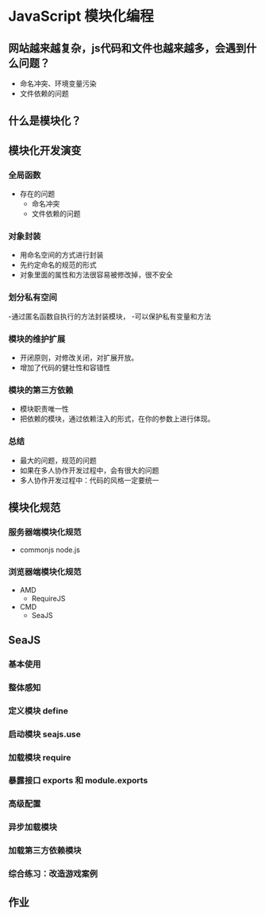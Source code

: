 # JavaScript 模块化编程

## 网站越来越复杂，js代码和文件也越来越多，会遇到什么问题？
- 命名冲突、环境变量污染
- 文件依赖的问题

## 什么是模块化？

## 模块化开发演变

### 全局函数
- 存在的问题
  + 命名冲突
  + 文件依赖的问题

### 对象封装
- 用命名空间的方式进行封装
- 先约定命名的规范的形式
- 对象里面的属性和方法很容易被修改掉，很不安全

### 划分私有空间
-通过匿名函数自执行的方法封装模块，
-可以保护私有变量和方法

### 模块的维护扩展
- 开闭原则，对修改关闭，对扩展开放。
- 增加了代码的健壮性和容错性

### 模块的第三方依赖
- 模块职责唯一性
- 把依赖的模块，通过依赖注入的形式，在你的参数上进行体现。

### 总结

- 最大的问题，规范的问题
- 如果在多人协作开发过程中，会有很大的问题
- 多人协作开发过程中：代码的风格一定要统一

## 模块化规范

### 服务器端模块化规范
- commonjs node.js

### 浏览器端模块化规范
- AMD
    + RequireJS
- CMD
    + SeaJS

## SeaJS

### 基本使用

### 整体感知

### 定义模块 define

### 启动模块 seajs.use

### 加载模块 require

### 暴露接口 exports 和 module.exports

### 高级配置

### 异步加载模块

### 加载第三方依赖模块

### 综合练习：改造游戏案例



## 作业
